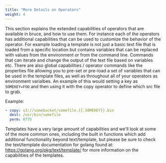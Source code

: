 ```yaml
---
title: "More Details on Operators"
weight: 4
---
```

This section explains the extended capabilities of operators that are available in bruce, and how to use them.  For instance each of the operators has additional capabilities that can be used to customize the behavior of the operator.  For example loading a template is not just a basic text file that is loaded from a specific location but contains variables that can be replaced with values from the environment or from the command line.  Commands that can iterate and change the output of the text file based on variables etc.  There are also global capabilities / operator commands like the properties file allowing you to pre-set or pre-load a set of variables that can be used in the template files, as well as throughout all of your operators as environment varialbes.  An example of this would setting a key as `SOMEKEY=FOO` and then using it with the copy operator to define which src file to grab.

Example:
```yaml
- copy: s3://somebucket/somefile.{{.SOMEKEY}}.bin
  dest: /usr/bin/somefile
  perm: 0775
```

Templates have a very large amount of capabilities and we'll look at some of the more common ones, including the built in functions which add additional functionality beyond text/template, but please be sure to check the text/template documentation for golang found at: https://golang.org/pkg/text/template/ for more information on the capabilities of the templates.  